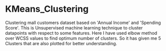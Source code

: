 # KMeans_Clustering
Clustering mall customers dataset based on 'Annual Income' and 'Spending Score'.
This is Unsupervised machine learning technique to cluster datapoints with respect to some features.
Here I have used elbow method over WCSS values to find optimum number of clusters.
So it has given me 5 Clusters that are also plotted for better understanding.
